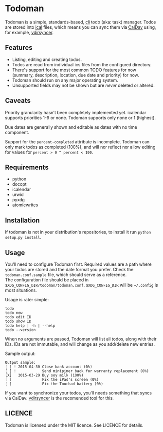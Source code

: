 Todoman
=======

Todoman is a simple, standards-based,
[cli](https://en.wikipedia.org/wiki/Command-line_interface) todo (aka: task)
manager. Todos are stored into [ical](https://tools.ietf.org/html/rfc5545)
files, which means you can sync them via
[CalDav](http://en.wikipedia.org/wiki/CalDAV) using, for example,
[vdirsyncer](https://github.com/untitaker/vdirsyncer).

Features
--------

 * Listing, editing and creating todos.
 * Todos are read from individual ics files from the configured directory.
 * There's support for the most common TODO features for now (summary,
   description, location, due date and priority) for now.
 * Todoman should run on any major operating system.
 * Unsupported fields may not be shown but are *never* deleted or altered.

Caveats
-------

Priority granularity hasn't been completely implemented yet. icalendar
supports priorities 1-9 or none. Todoman supports only none or 1 (highest).

Due dates are generally shown and editable as dates with no time component.

Support for the `percent-completed` attribute is incomplete. Todoman can only
mark todos as completed (100%), and will nor reflect nor allow editing for
values for `percent > 0 ^ percent < 100`.

Requirements
------------

 * python
 * docopt
 * icalendar
 * urwid
 * pyxdg
 * atomicwrites

Installation
------------

If todoman is not in your distribution's repositories, to install it run
`python setup.py install`. 

Usage
-----

You'll need to configure Todoman first. Required values are a path where your
todos are stored and the date format you prefer. Check the
`todoman.conf.sample` file, which should serve as a reference.  
The configuration file should be placed in
`$XDG_CONFIG_DIR/todoman/todoman.conf`. `$XDG_CONFIG_DIR` will be `~/.config`
is most situations.

Usage is rater simple:

    todo
    todo new
    todo edit ID
    todo show ID
    todo help | -h | --help
    todo --version

When no arguments are passed, Todoman will list all todos, along with their
IDs. IDs are not immutable, and will change as you add/delete new entries.

Sample output:

    Output sample:
    [ ] ! 2015-04-30 Close bank account (0%)
    [ ] !            Send minipimer back for warranty replacement (0%)
    [X]   2015-03-29 Buy soy milk (100%)
    [ ]              Fix the iPad's screen (0%)
    [ ]              Fix the Touchad battery (0%)

If you want to synchronize your todos, you'll needs something that syncs via
CalDav. [vdirsyncer](https://github.com/untitaker/vdirsyncer) is the recomended
tool for this.

LICENCE
-------

Todoman is licensed under the MIT licence. See LICENCE for details.

